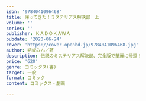```yaml
---
isbn: '9784041096468'
title: 帰ってきた！ミステリアス解決部　上
volume: ''
series: ''
publisher: ＫＡＤＯＫＡＷＡ
pubdate: '2020-06-24'
cover: 'https://cover.openbd.jp/9784041096468.jpg'
author: 朔坂みん／著
description: 伝説のミステリアス解決部、完全版で華麗に帰還！
price: '620'
genre: コミックス(書)
target: 一般
format: コミック
content: コミックス・劇画

---
```

